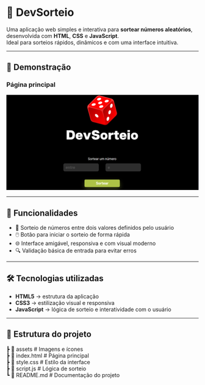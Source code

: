 # 🎲 DevSorteio

Uma aplicação web simples e interativa para **sortear números aleatórios**, desenvolvida com **HTML**, **CSS** e **JavaScript**.  
Ideal para sorteios rápidos, dinâmicos e com uma interface intuitiva.

---

## 📸 Demonstração

### Página principal  
![DevSorteio](./assets/homepage.png)

---

## 🚀 Funcionalidades

- 🔢 Sorteio de números entre dois valores definidos pelo usuário  
- 🖱️ Botão para iniciar o sorteio de forma rápida  
- 🌐 Interface amigável, responsiva e com visual moderno  
- 🔍 Validação básica de entrada para evitar erros

---

## 🛠️ Tecnologias utilizadas

- **HTML5** → estrutura da aplicação  
- **CSS3** → estilização visual e responsiva  
- **JavaScript** → lógica de sorteio e interatividade com o usuário

---

## 📂 Estrutura do projeto
┣ 📂 assets # Imagens e ícones<br>
┣ 📜 index.html # Página principal<br>
┣ 📜 style.css # Estilo da interface<br>
┣ 📜 script.js # Lógica de sorteio<br>
┗ 📜 README.md # Documentação do projeto<br>
